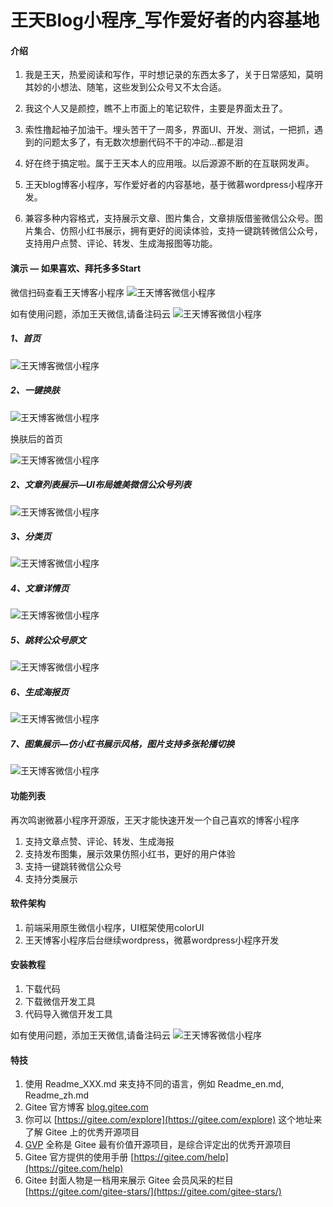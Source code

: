 # 王天Blog小程序_写作爱好者的内容基地

#### 介绍

1. 我是王天，热爱阅读和写作，平时想记录的东西太多了，关于日常感知，莫明其妙的小想法、随笔，这些发到公众号又不太合适。

2. 我这个人又是颜控，瞧不上市面上的笔记软件，主要是界面太丑了。

3. 索性撸起袖子加油干。埋头苦干了一周多，界面UI、开发、测试，一把抓，遇到的问题太多了，有无数次想删代码不干的冲动…都是泪

4. 好在终于搞定啦。属于王天本人的应用哦。以后源源不断的在互联网发声。

5. 王天blog博客小程序，写作爱好者的内容基地，基于微慕wordpress小程序开发。

6. 兼容多种内容格式，支持展示文章、图片集合，文章排版借鉴微信公众号。图片集合、仿照小红书展示，拥有更好的阅读体验，支持一键跳转微信公众号，支持用户点赞、评论、转发、生成海报图等功能。


#### 演示 — 如果喜欢、拜托多多Start

微信扫码查看王天博客小程序
![王天博客微信小程序](https://wx.dslcv.com/gh_7984c8685e73_258.jpg) 

如有使用问题，添加王天微信,请备注码云
![王天博客微信小程序](https://wx.dslcv.com/jingtai/xiaochengxu/wtwx.jpg)
##### 1、首页

![王天博客微信小程序](https://wx.dslcv.com/jingtai/xiaochengxu/4.jpg)

##### 2、一键换肤

![王天博客微信小程序](https://wx.dslcv.com/jingtai/xiaochengxu/yjhf.jpg)

换肤后的首页

![王天博客微信小程序](https://wx.dslcv.com/jingtai/xiaochengxu/shouye1.jpg)

##### 2、文章列表展示—UI布局媲美微信公众号列表

![王天博客微信小程序](https://wx.dslcv.com/jingtai/xiaochengxu/5.jpg) 

##### 3、分类页

![王天博客微信小程序](https://wx.dslcv.com/jingtai/xiaochengxu/6.jpg) 

##### 4、文章详情页

![王天博客微信小程序](https://wx.dslcv.com/jingtai/xiaochengxu/2.jpg) 

##### 5、跳转公众号原文

![王天博客微信小程序](https://wx.dslcv.com/jingtai/xiaochengxu/7.jpg) 

##### 6、生成海报页

![王天博客微信小程序](https://wx.dslcv.com/jingtai/xiaochengxu/3.jpg) 

##### 7、图集展示—仿小红书展示风格，图片支持多张轮播切换

![王天博客微信小程序](https://wx.dslcv.com/jingtai/xiaochengxu/1.jpg) 
#### 功能列表

再次鸣谢微慕小程序开源版，王天才能快速开发一个自己喜欢的博客小程序

1. 支持文章点赞、评论、转发、生成海报
2. 支持发布图集，展示效果仿照小红书，更好的用户体验
3. 支持一键跳转微信公众号
4. 支持分类展示

#### 软件架构

1. 前端采用原生微信小程序，UI框架使用colorUI
2. 王天博客小程序后台继续wordpress，微慕wordpress小程序开发
#### 安装教程

1.  下载代码
2.  下载微信开发工具
3.  代码导入微信开发工具

如有使用问题，添加王天微信,请备注码云
![王天博客微信小程序](https://wx.dslcv.com/jingtai/xiaochengxu/wtwx.jpg)

#### 特技

1.  使用 Readme\_XXX.md 来支持不同的语言，例如 Readme\_en.md, Readme\_zh.md
2.  Gitee 官方博客 [blog.gitee.com](https://blog.gitee.com)
3.  你可以 [https://gitee.com/explore](https://gitee.com/explore) 这个地址来了解 Gitee 上的优秀开源项目
4.  [GVP](https://gitee.com/gvp) 全称是 Gitee 最有价值开源项目，是综合评定出的优秀开源项目
5.  Gitee 官方提供的使用手册 [https://gitee.com/help](https://gitee.com/help)
6.  Gitee 封面人物是一档用来展示 Gitee 会员风采的栏目 [https://gitee.com/gitee-stars/](https://gitee.com/gitee-stars/)
